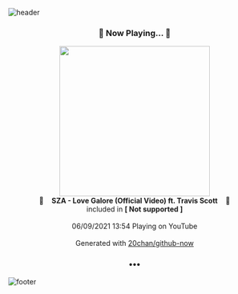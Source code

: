 ![header](https://capsule-render.vercel.app/api?type=wave&height=170&section=header&text=Hi.%20I'm%20SHIFT&fontColor=090707&fontAlignX=45&fontAlignY=65&fontSize=100)

<h3 align="center">🎵 Now Playing... 🎵</h3>
<p align="center">
  <a href="https://www.youtube.com/channel/UCO5IQ70V7l-XpHW40HwaGsw">
    <img width="300" src="https://yt3.ggpht.com/ytc/AAUvwng5E7bKaRtgiB-yXGfsockCQ6SV68ltuLZ6Ub_U=s48-c-k-c0x00ffffff-no-rj-mo">
  </a>
  <br>
  🎵&nbsp&nbsp&nbsp <b>SZA - Love Galore (Official Video) ft. Travis Scott</b> &nbsp&nbsp&nbsp🎵
  <br>
  included in <b>[ Not supported ]</b>
  
  <br />
  <br />
  06/09/2021 13:54 Playing on YouTube
  <br />
  <br />
  Generated with <a href="https://github.com/20chan/github-now">20chan/github-now</a>
</p>

<h3 align="center">•••</h3>

![footer](https://capsule-render.vercel.app/api?type=wave&height=150&section=footer)
